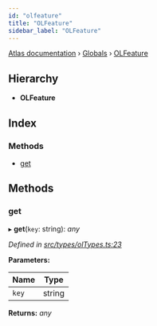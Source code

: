 ```yaml
---
id: "olfeature"
title: "OLFeature"
sidebar_label: "OLFeature"
---
```


[Atlas documentation](../index.md) › [Globals](../globals.md) › [OLFeature](olfeature.md)

## Hierarchy

* **OLFeature**

## Index

### Methods

* [get](olfeature.md#get)

## Methods

###  get

▸ **get**(`key`: string): *any*

*Defined in [src/types/olTypes.ts:23](https://github.com/chronark/atlas/blob/25d5919/src/types/olTypes.ts#L23)*

**Parameters:**

Name | Type |
------ | ------ |
`key` | string |

**Returns:** *any*
